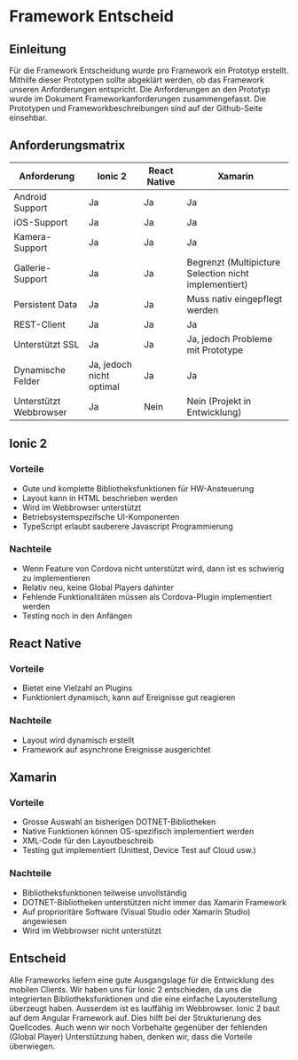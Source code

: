 # Framework Entscheid
## Einleitung

Für die Framework Entscheidung wurde pro Framework ein Prototyp erstellt. Mithilfe dieser Prototypen sollte abgeklärt werden, ob das Framework unseren Anforderungen entspricht. Die Anforderungen an den Prototyp wurde im Dokument Frameworkanforderungen zusammengefasst. Die Prototypen und Frameworkbeschreibungen sind auf der Github-Seite einsehbar.

## Anforderungsmatrix
| Anforderung | Ionic 2 | React Native | Xamarin |
| ----------- | ------- | ------------ | ------- |
| Android Support | Ja | Ja | Ja |
| iOS-Support |	Ja |	Ja | Ja |
| Kamera-Support | Ja |	Ja |Ja |
| Gallerie-Support | Ja |	Ja |	Begrenzt (Multipicture Selection nicht implementiert) |
| Persistent Data |	Ja |	Ja |	Muss nativ eingepflegt werden |
| REST-Client |	Ja |	Ja | Ja |
| Unterstützt SSL |	Ja |	Ja |	Ja, jedoch Probleme mit Prototype |
| Dynamische Felder | Ja, jedoch nicht optimal | Ja | Ja |			
| Unterstützt Webbrowser | Ja | Nein | Nein (Projekt in Entwicklung) |

## Ionic 2
### Vorteile
- Gute und komplette Bibliotheksfunktionen für HW-Ansteuerung
- Layout kann in HTML beschrieben werden
- Wird im Webbrowser unterstützt
- Betriebsystemspezifsche UI-Komponenten
- TypeScript erlaubt sauberere Javascript Programmierung
### Nachteile
- Wenn Feature von Cordova nicht unterstützt wird, dann ist es schwierig zu implementieren
- Relativ neu, keine Global Players dahinter
- Fehlende Funktionalitäten müssen als Cordova-Plugin implementiert werden
- Testing noch in den Anfängen

## React Native
### Vorteile
- Bietet eine Vielzahl an Plugins
- Funktioniert dynamisch, kann auf Ereignisse gut reagieren

### Nachteile
- Layout wird dynamisch erstellt
- Framework auf asynchrone Ereignisse ausgerichtet

## Xamarin
### Vorteile
- Grosse Auswahl an bisherigen DOTNET-Bibliotheken
- Native Funktionen können OS-spezifisch implementiert werden
- XML-Code für den Layoutbeschreib
- Testing gut implementiert (Unittest, Device Test auf Cloud usw.)

### Nachteile
- Bibliotheksfunktionen teilweise unvollständig
- DOTNET-Bibliotheken unterstützen nicht immer das Xamarin Framework
- Auf proprioritäre Software (Visual Studio oder Xamarin Studio) angewiesen
- Wird im Webbrowser nicht unterstützt

## Entscheid
Alle Frameworks liefern eine gute Ausgangslage für die Entwicklung des mobilen Clients. Wir haben uns für Ionic 2 entschieden, da uns die integrierten Bibliotheksfunktionen und die eine einfache Layouterstellung überzeugt haben. Ausserdem ist es lauffähig im Webbrowser. Ionic 2 baut auf dem Angular Framework auf. Dies hilft bei der Strukturierung des Quellcodes. Auch wenn wir noch Vorbehalte gegenüber der fehlenden (Global Player) Unterstützung haben, denken wir, dass die Vorteile überwiegen.

